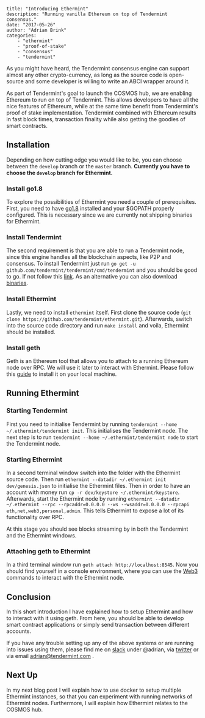 ~~~
title: "Introducing Ethermint"
description: "Running vanilla Ethereum on top of Tendermint consensus."
date: "2017-05-26"
author: "Adrian Brink"
categories: 
    - "ethermint"
    - "proof-of-stake"
    - "consensus"
    - "tendermint"
~~~

As you might have heard, the Tendermint consensus engine can support almost any
other crypto-currency, as long as the source code is open-source and some 
developer is willing to write an ABCI wrapper around it. 

As part of Tendermint's goal to launch the COSMOS hub, we are enabling Ethereum
to run on top of Tendermint. This allows developers to have all the nice features
of Ethereum, while at the same time benefit from Tendermint's proof of stake 
implementation. Tendermint combined with Ethereum results in fast block times,
transaction finality while also getting the goodies of smart contracts.

## Installation
Depending on how cutting edge you would like to be, you can choose between the
`develop` branch or the `master` branch. **Currently you have to choose the
`develop` branch for Ethermint.**

### Install go1.8
To explore the possibilities of Ethermint you need a couple of prerequisites.
First, you need to have [go1.8](https://golang.org/doc/install) installed and your $GOPATH properly configured.
This is necessary since we are currently not shipping binaries for 
Ethermint.

### Install Tendermint
The second requirement is that you are able to run a Tendermint node, since this
engine handles all the blockchain aspects, like P2P and consensus. To install
Tendermint just run `go get -u github.com/tendermint/tendermint/cmd/tendermint` 
and you should be good to go. If not follow this [link](https://tendermint.com/docs/guides/install).
As an alternative you can also download [binaries](https://tendermint.com/download).

### Install Ethermint
Lastly, we need to install `ethermint` itself. First clone the source code 
(`git clone https://github.com/tendermint/ethermint.git`). Afterwards, switch into
the source code directory and run `make install` and voila, Ethermint should be
installed.

### Install geth
Geth is an Ethereum tool that allows you to attach to a running Ethereum node
over RPC. We will use it later to interact with Ethermint. Please follow this
[guide](https://github.com/ethereum/go-ethereum/wiki/Building-Ethereum) to install
it on your local machine.

## Running Ethermint
### Starting Tendermint
First you need to initialise Tendermint by running
`tendermint --home ~/.ethermint/tendermint init`. This initialises the Tendermint
node. The next step is to run `tendermint --home ~/.ethermint/tendermint node`
to start the Tendermint node.

### Starting Ethermint
In a second terminal window switch into the folder with the Ethermint source
code. Then run `ethermint --datadir ~/.ethermint init dev/genesis.json` to
initialise the Ethermint files. Then in order to have an account with money run 
`cp -r dev/keystore ~/.ethermint/keystore`. Afterwards, start the Ethermint node by running
`ethermint --datadir ~/.ethermint --rpc --rpcaddr=0.0.0.0 --ws --wsaddr=0.0.0.0 --rpcapi eth,net,web3,personal,admin`.
This tells Ethermint to expose a lot of its functionality over RPC.

At this stage you should see blocks streaming by in both the Tendermint and the
Ethermint windows.

### Attaching geth to Ethermint
In a third terminal window run `geth attach http://localhost:8545`. Now you
should find yourself in a console environment, where you can use the [Web3](https://github.com/ethereum/wiki/wiki/JavaScript-API)
commands to interact with the Ethermint node.

## Conclusion
In this short introduction I have explained how to setup Ethermint and how to 
interact with it using geth. From here, you should be able to develop smart contract
applications or simply send transaction between different accounts.

If you have any trouble setting up any of the above systems or are running
into issues using them, please find me on [slack](https://tendermint.slack.com) under
@adrian, via [twitter](https://twitter.com/adrian_brink) or via email
adrian@tendermint.com .

## Next Up
In my next blog post I will explain how to use docker to setup multiple Ethermint
instances, so that you can experiment with running networks of Ethermint nodes.
Furthermore, I will explain how Ethermint relates to the COSMOS hub.
